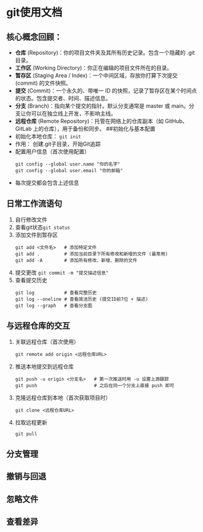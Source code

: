 
# git使用文档
## 核心概念回顾：
- **仓库** (Repository)：你的项目文件夹及其所有历史记录。包含一个隐藏的 .git 目录。
- **工作区** (Working Directory)：你正在编辑的项目文件所在的目录。
- **暂存区** (Staging Area / Index)：一个中间区域，存放你打算下次提交 (commit) 的文件快照。
- **提交** (Commit)：一个永久的、带唯一 ID 的快照，记录了暂存区在某个时间点的状态。包含提交者、时间、描述信息。
- **分支** (Branch)：指向某个提交的指针。默认分支通常是 master 或 main。分支让你可以在独立线上开发，不影响主线。
- **远程仓库** (Remote Repository)：托管在网络上的仓库副本（如 GitHub、GitLab 上的仓库），用于备份和同步。
##初始化与基本配置
- 初始化本地仓库：
`git init`
- 作用： 创建.git子目录，开始Git追踪
- 配置用户信息（首次使用配置）
    ```
    git config --global user.name "你的名字"
    git config --global user.email "你的邮箱"
    ```
- 每次提交都会包含上述信息
## 日常工作流语句
1. 自行修改文件
2. 查看git状态`git status`
3. 添加文件到暂存区
    ```
    git add <文件名>   # 添加特定文件
    git add .         # 添加当前目录下所有修改和新增的文件 (最常用)
    git add -A        # 添加所有修改、新增、删除的文件
    ```
4. 提交更改
`git commit -m "提交描述信息"`
5. 查看提交历史
    ```
    git log           # 查看完整历史
    git log --oneline # 查看简洁历史 (提交ID前7位 + 描述)
    git log --graph   # 查看分支图
    ```
## 与远程仓库的交互
1. 关联远程仓库（首次使用）
    ```
    git remote add origin <远程仓库URL>
    ```
2. 推送本地提交到远程仓库
    ```
    git push -u origin <分支名>   # 第一次推送时用 -u 设置上游跟踪
    git push                     # 之后在同一个分支上直接 push 即可
    ```
3. 克隆远程仓库到本地（首次获取项目时）
    ```
    git clone <远程仓库URL>
    ```
4. 拉取远程更新
    ```
    git pull
    ```
## 分支管理
## 撤销与回退
## 忽略文件
## 查看差异
